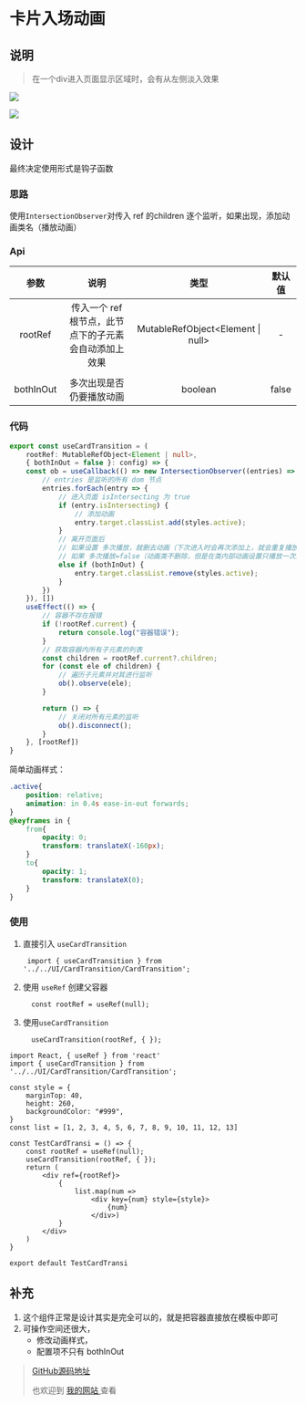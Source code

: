 # 卡片入场动画

## 说明

> 在一个div进入页面显示区域时，会有从左侧淡入效果

![](https://shuihuaphoto.oss-cn-beijing.aliyuncs.com/components/react/card-transition/oneway.gif)



![](https://shuihuaphoto.oss-cn-beijing.aliyuncs.com/components/react/card-transition/twoway.gif)

## 设计

最终决定使用形式是钩子函数

### 思路

使用`IntersectionObserver`对传入 ref 的children 逐个监听，如果出现，添加动画类名（播放动画）

### Api

|   参数    |                         说明                          |               类型                | 默认值 |
| :-------: | :---------------------------------------------------: | :-------------------------------: | :----: |
|  rootRef  | 传入一个 ref 根节点，此节点下的子元素会自动添加上效果 | MutableRefObject<Element \| null> |   -    |
|           |                                                       |                                   |        |
| bothInOut |               多次出现是否仍要播放动画                |              boolean              | false  |

### 代码

```ts
export const useCardTransition = (
    rootRef: MutableRefObject<Element | null>,
    { bothInOut = false }: config) => {
    const ob = useCallback(() => new IntersectionObserver((entries) => {
        // entries 是监听的所有 dom 节点
        entries.forEach(entry => {
            // 进入页面 isIntersecting 为 true
            if (entry.isIntersecting) {
                // 添加动画
                entry.target.classList.add(styles.active);
            }
            // 离开页面后
            // 如果设置 多次播放，就删去动画（下次进入时会再次添加上，就会重复播放）
            // 如果 多次播放=false（动画类不删除，但是在类内部动画设置只播放一次）
            else if (bothInOut) {
                entry.target.classList.remove(styles.active);
            }
        })
    }), [])
    useEffect(() => {
        // 容器不存在报错
        if (!rootRef.current) {
            return console.log("容器错误");
        }
        // 获取容器内所有子元素的列表
        const children = rootRef.current?.children;
        for (const ele of children) {
            // 遍历子元素并对其进行监听
            ob().observe(ele);
        }

        return () => {
            // 关闭对所有元素的监听
            ob().disconnect();
        }
    }, [rootRef])
}
```

简单动画样式：

```css
.active{
    position: relative;
    animation: in 0.4s ease-in-out forwards;
}
@keyframes in {
    from{
        opacity: 0;
        transform: translateX(-160px);
    }
    to{
        opacity: 1;
        transform: translateX(0);
    }
}
```



### 使用

1. 直接引入 `useCardTransition`

   `` import { useCardTransition } from '../../UI/CardTransition/CardTransition';``

2. 使用 `useRef` 创建父容器

   ``  const rootRef = useRef(null);``

3. 使用`useCardTransition`

   ``  useCardTransition(rootRef, { });``

```tsx
import React, { useRef } from 'react'
import { useCardTransition } from '../../UI/CardTransition/CardTransition';

const style = {
    marginTop: 40,
    height: 260,
    backgroundColor: "#999",
}
const list = [1, 2, 3, 4, 5, 6, 7, 8, 9, 10, 11, 12, 13]

const TestCardTransi = () => {
    const rootRef = useRef(null);
    useCardTransition(rootRef, { });
    return (
        <div ref={rootRef}>
            {
                list.map(num =>
                    <div key={num} style={style}>
                        {num}
                    </div>)
            }
        </div>
    )
}

export default TestCardTransi
```

## 补充

1. 这个组件正常是设计其实是完全可以的，就是把容器直接放在模板中即可
2. 可操作空间还很大，
   - 修改动画样式，
   - 配置项不只有 bothInOut

> [GitHub源码地址](https://github.com/MTTQ123/ReactGallery)
>
> 也欢迎到 [我的网站 ](https://home.shuihua.cc)查看

